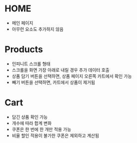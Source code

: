 # HOME
- 메인 페이지
- 아무런 요소도 추가하지 않음

# Products
- 인피니트 스크롤 형태
- 스크롤을 화면 가장 아래로 내릴 경우 추가 데이터 호출
- 상품 담기 버튼을 선택하면, 상품 페이지 오른쪽 카트에서 확인 가능
- 빼기 버튼을 선택하면, 카트에서 상품이 제거됨

# Cart
- 담긴 상품 확인 가능
- 개수에 따라 합계 변화
- 쿠폰은 한 번에 한 개만 적용 가능
- 비율 할인 적용이 불가한 쿠폰은 제외하고 계산됨